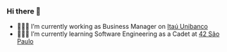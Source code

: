 ### Hi there 👋

- 👨🏻‍💼 I’m currently working as Business Manager on [Itaú Unibanco](https://www.itau.com.br)
- 🧙🏻‍♂️ I’m currently learning Software Engineering as a Cadet at [42 São Paulo](https://www.42sp.org.br/)
